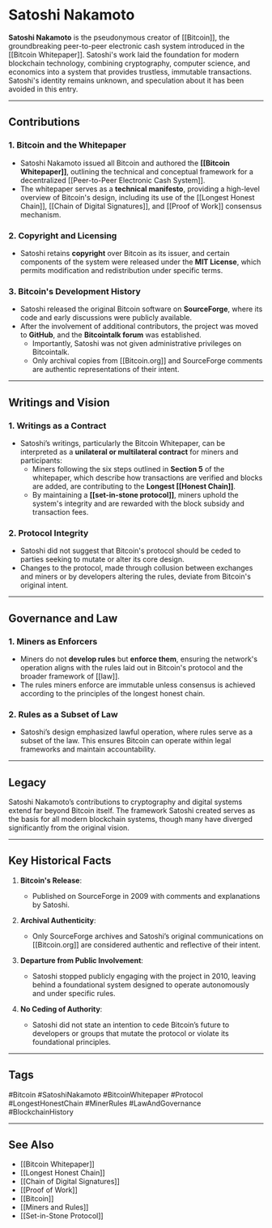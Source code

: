 # Satoshi Nakamoto

**Satoshi Nakamoto** is the pseudonymous creator of [[Bitcoin]], the groundbreaking peer-to-peer electronic cash system introduced in the [[Bitcoin Whitepaper]]. Satoshi's work laid the foundation for modern blockchain technology, combining cryptography, computer science, and economics into a system that provides trustless, immutable transactions. Satoshi's identity remains unknown, and speculation about it has been avoided in this entry.

---

## Contributions

### 1. **Bitcoin and the Whitepaper**
- Satoshi Nakamoto issued all Bitcoin and authored the **[[Bitcoin Whitepaper]]**, outlining the technical and conceptual framework for a decentralized [[Peer-to-Peer Electronic Cash System]].
- The whitepaper serves as a **technical manifesto**, providing a high-level overview of Bitcoin's design, including its use of the [[Longest Honest Chain]], [[Chain of Digital Signatures]], and [[Proof of Work]] consensus mechanism.

### 2. **Copyright and Licensing**
- Satoshi retains **copyright** over Bitcoin as its issuer, and certain components of the system were released under the **MIT License**, which permits modification and redistribution under specific terms.

### 3. **Bitcoin's Development History**
- Satoshi released the original Bitcoin software on **SourceForge**, where its code and early discussions were publicly available.
- After the involvement of additional contributors, the project was moved to **GitHub**, and the **Bitcointalk forum** was established.
  - Importantly, Satoshi was not given administrative privileges on Bitcointalk.
  - Only archival copies from [[Bitcoin.org]] and SourceForge comments are authentic representations of their intent.

---

## Writings and Vision

### 1. **Writings as a Contract**
- Satoshi’s writings, particularly the Bitcoin Whitepaper, can be interpreted as a **unilateral or multilateral contract** for miners and participants:
  - Miners following the six steps outlined in **Section 5** of the whitepaper, which describe how transactions are verified and blocks are added, are contributing to the **Longest [[Honest Chain]]**.
  - By maintaining a **[[set-in-stone protocol]]**, miners uphold the system's integrity and are rewarded with the block subsidy and transaction fees.

### 2. **Protocol Integrity**
- Satoshi did not suggest that Bitcoin's protocol should be ceded to parties seeking to mutate or alter its core design.
- Changes to the protocol, made through collusion between exchanges and miners or by developers altering the rules, deviate from Bitcoin's original intent.

---

## Governance and Law

### 1. **Miners as Enforcers**
- Miners do not **develop rules** but **enforce them**, ensuring the network's operation aligns with the rules laid out in Bitcoin's protocol and the broader framework of [[law]].
- The rules miners enforce are immutable unless consensus is achieved according to the principles of the longest honest chain.

### 2. **Rules as a Subset of Law**
- Satoshi’s design emphasized lawful operation, where rules serve as a subset of the law. This ensures Bitcoin can operate within legal frameworks and maintain accountability.

---

## Legacy

Satoshi Nakamoto’s contributions to cryptography and digital systems extend far beyond Bitcoin itself. The framework Satoshi created serves as the basis for all modern blockchain systems, though many have diverged significantly from the original vision.

---

## Key Historical Facts

1. **Bitcoin's Release**:
   - Published on SourceForge in 2009 with comments and explanations by Satoshi.

2. **Archival Authenticity**:
   - Only SourceForge archives and Satoshi’s original communications on [[Bitcoin.org]] are considered authentic and reflective of their intent.

3. **Departure from Public Involvement**:
   - Satoshi stopped publicly engaging with the project in 2010, leaving behind a foundational system designed to operate autonomously and under specific rules.

4. **No Ceding of Authority**:
   - Satoshi did not state an intention to cede Bitcoin’s future to developers or groups that mutate the protocol or violate its foundational principles.

---

## Tags

#Bitcoin #SatoshiNakamoto #BitcoinWhitepaper #Protocol #LongestHonestChain #MinerRules #LawAndGovernance #BlockchainHistory

---

## See Also

- [[Bitcoin Whitepaper]]
- [[Longest Honest Chain]]
- [[Chain of Digital Signatures]]
- [[Proof of Work]]
- [[Bitcoin]]
- [[Miners and Rules]]
- [[Set-in-Stone Protocol]]

